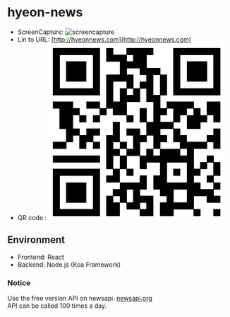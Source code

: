 # hyeon-news
- ScreenCapture: ![screencapture](screencapture.png)
- Lin to URL: [http://hyeonnews.com](http://hyeonnews.com)
- QR code : ![qrcode](qrcode.png)


## Environment
- Frontend: React
- Backend: Node.js (Koa Framework)


### Notice
Use the free version API on newsapi. [newsapi.org](newsapi.org)  
API can be called 100 times a day.
